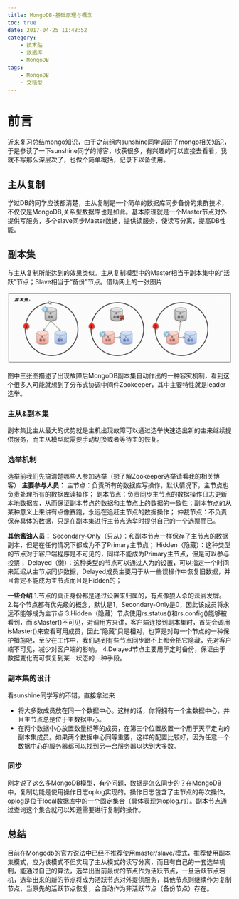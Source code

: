 ```yaml
---
title: MongoDB-基础原理与概念
toc: true
date: 2017-04-25 11:48:52
category: 
	- 技术贴
	- 数据库
	- MongoDB
tags: 
    - MongoDB
    - 文档型
---
```


# 前言
近来复习总结mongo知识，由于之前组内sunshine同学调研了mongo相关知识，于是参读了一下sunshine同学的博客，收获很多，有兴趣的可以直接去看看，我就不写那么深层次了，也做个简单概括，记录下以备使用。

## 主从复制
学过DB的同学应该都清楚，主从复制是一个简单的数据库同步备份的集群技术，不仅仅是MongoDB,关系型数据库也是如此。基本原理就是一个Master节点对外提供写服务，多个slave同步Master数据，提供读服务，使读写分离，提高DB性能。
<!--more-->
## 副本集
与主从复制所能达到的效果类似。主从复制模型中的Master相当于副本集中的“活跃”节点；Slave相当于“备份”节点。借助网上的一张图片

![副本集](/img/ReplicsSet.jpg)

图中三张图描述了出现故障后MongoDB副本集自动作出的一种容灾机制，看到这个很多人可能就想到了分布式协调中间件Zookeeper，其中主要特性就是leader选举。

### 主从&副本集
副本集比主从最大的优势就是主机出现故障可以通过选举快速选出新的主来继续提供服务，而主从模型就需要手动切换或者等待主的恢复。

### 选举机制
选举前我们先搞清楚哪些人参加选举（想了解Zookeeper选举请看我的相关博客）
**主要参与人员：**
主节点：负责所有的数据库写操作，默认情况下，主节点也负责处理所有的数据库读操作；
副本节点：负责同步主节点的数据操作日志更新本地数据库，从而保证副本节点的数据和主节点上的数据的一致性；副本节点的从某种意义上来讲有点像赛跑，永远在追赶主节点的数据操作；
仲裁节点：不负责保存具体的数据，只是在副本集进行主节点选举时提供自己的一个选票而已。

**其他酱油人员：**
Secondary-Only（只从）：和副本节点一样保存了主节点的数据副本，但是在任何情况下都成为不了Primary主节点；
Hidden（隐藏）：这种类型的节点对于客户端程序是不可见的，同样不能成为Primary主节点，但是可以参与投票；
Delayed（懒）：这种类型的节点可以通过人为的设置，可以指定一个时间来延迟从主节点同步数据，Delayed成员主要用于从一些误操作中恢复旧数据，并且肯定不能成为主节点而且是Hidden的；

**一些介绍**
1.节点的真正身份都是通过设置来归属的，有点像狼人杀的法官发牌。
2.每个节点都有优先级的概念，默认是1，Secondary-Only是0，因此该成员将永远不能够成为主节点
3.Hidden（隐藏）节点使用rs.status()和rs.config()能够被看到，而isMaster()不可见，对调用方来讲，客户端连接到副本集时，首先会调用isMaster()来查看可用成员，因此“隐藏“只是相对，也算是对每一个节点的一种保护措施吧，至少在工作中，我们遇到有些节点同步跟不上都会把它隐藏，先对客户端不可见，减少对客户端的影响。
4.Delayed节点主要用于定时备份，保证由于数据变化而可恢复到某一状态的一种手段。

### 副本集的设计
看sunshine同学写的不错，直接拿过来
- 将大多数成员放在同一个数据中心。这样的话，你将拥有一个主数据中心，并且主节点总是位于主数据中心。
- 在两个数据中心放置数量相等的成员，在第三个位置放置一个用于天平走向的副本集成员。如果两个数据中心同等重要，这样的配置比较好，因为任意一个数据中心的服务器都可以找到另一台服务器以达到大多数。


### 同步
刚才说了这么多MongoDB模型，有个问题，数据是怎么同步的？在MongoDB中，复制功能是使用操作日志oplog实现的。操作日志包含了主节点的每次操作。oplog是位于local数据库中的一个固定集合（具体表现为oplog.rs）。副本节点通过查询这个集合就可以知道需要进行复制的操作。

## 总结
目前在Mongodb的官方说法中已经不推荐使用master/slave/模式，推荐使用副本集模式，应为该模式不但实现了主从模式的读写分离，而且有自己的一套选举机制，能通过自己的算法，选举出当前最优的节点作为活跃节点，一旦活跃节点宕机，选举出来的新的节点将成为活跃节点对外提供服务，其他节点则继续作为复制节点，当原先的活跃节点恢复，会自动作为非活跃节点（备份节点）存在。
